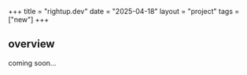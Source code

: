 +++
title = "rightup.dev"
date = "2025-04-18"
layout = "project"
tags = ["new"]
+++

## overview

coming soon...